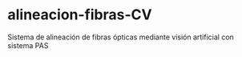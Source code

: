 # alineacion-fibras-CV
Sistema de alineación de fibras ópticas mediante visión artificial con sistema PAS
